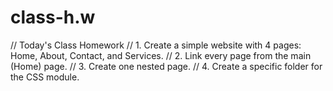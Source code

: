 # class-h.w
// Today's Class Homework  // 1. Create a simple website with 4 pages: Home, About, Contact, and Services.  // 2. Link every page from the main (Home) page.  // 3. Create one nested page.  // 4. Create a specific folder for the CSS module.
